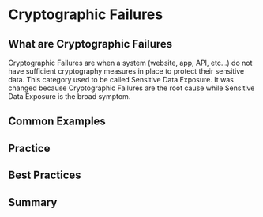 # Cryptographic Failures

## What are Cryptographic Failures

Cryptographic Failures are when a system (website, app, API, etc...) do not have sufficient cryptography measures in place to protect their sensitive data. This category used to be called Sensitive Data Exposure. It was changed because Cryptographic Failures are the root cause while Sensitive Data Exposure is the broad symptom.

## Common Examples

## Practice

## Best Practices

## Summary
